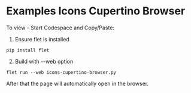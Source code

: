 # Examples Icons Cupertino Browser

<!--Support repo for flet-dev/examples pull request [flet-dev/examples #178](https://github.com/flet-dev/examples/pull/178).-->

To view - Start Codespace and Copy/Paste:

1. Ensure flet is installed

``` 
pip install flet
```

2. Build with --web option

```
flet run --web icons-cupertino-browser.py
```

After that the page will automatically open in the browser.
